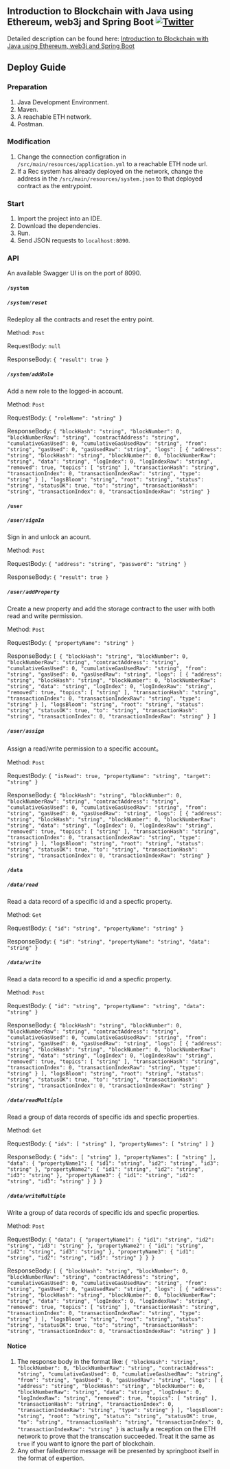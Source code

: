 ## Introduction to Blockchain with Java using Ethereum, web3j and Spring Boot  [![Twitter](https://img.shields.io/twitter/follow/piotr_minkowski.svg?style=social&logo=twitter&label=Follow%20Me)](https://twitter.com/piotr_minkowski)

Detailed description can be found here: [Introduction to Blockchain with Java using Ethereum, web3j and Spring Boot](https://piotrminkowski.wordpress.com/2018/06/22/introduction-to-blockchain-with-java-using-ethereum-web3j-and-spring-boot/)

## Deploy Guide
### Preparation

1. Java Development Environment.
2. Maven.
3. A reachable ETH network.
4. Postman.

### Modification

1. Change the connection configration in `/src/main/resources/application.yml` to a reachable ETH node url.
2. If a Rec system has already deployed on the network, change the address in the `/src/main/resources/system.json` to that deployed contract as the entrypoint.

### Start

1. Import the project into an IDE.
2. Download the dependencies.
3. Run.
4. Send JSON requests to `localhost:8090`.

### API

An available Swagger UI is on the port of 8090.

#### `/system`

##### `/system/reset`

Redeploy all the contracts and reset the entry point.

Method: `Post`

RequestBody: `null`

ResponseBody: `{ "result": true }`

##### `/system/addRole`

Add a new role to the logged-in account.

Method: `Post`

RequestBody: `{ "roleName": "string" }`

ResponseBody: `{
  "blockHash": "string",
  "blockNumber": 0,
  "blockNumberRaw": "string",
  "contractAddress": "string",
  "cumulativeGasUsed": 0,
  "cumulativeGasUsedRaw": "string",
  "from": "string",
  "gasUsed": 0,
  "gasUsedRaw": "string",
  "logs": [
    {
      "address": "string",
      "blockHash": "string",
      "blockNumber": 0,
      "blockNumberRaw": "string",
      "data": "string",
      "logIndex": 0,
      "logIndexRaw": "string",
      "removed": true,
      "topics": [
        "string"
      ],
      "transactionHash": "string",
      "transactionIndex": 0,
      "transactionIndexRaw": "string",
      "type": "string"
    }
  ],
  "logsBloom": "string",
  "root": "string",
  "status": "string",
  "statusOK": true,
  "to": "string",
  "transactionHash": "string",
  "transactionIndex": 0,
  "transactionIndexRaw": "string"
}`

#### `/user`
##### `/user/signIn`

Sign in and unlock an acount.

Method: `Post`

RequestBody: `{
  "address": "string",
  "password": "string"
}`

ResponseBody: `{
  "result": true
}`

##### `/user/addProperty`

Create a new property and add the storage contract to the user with both read and write permission.

Method: `Post`

RequestBody: `{
  "propertyName": "string"
}`

ResponseBody: `[
  {
    "blockHash": "string",
    "blockNumber": 0,
    "blockNumberRaw": "string",
    "contractAddress": "string",
    "cumulativeGasUsed": 0,
    "cumulativeGasUsedRaw": "string",
    "from": "string",
    "gasUsed": 0,
    "gasUsedRaw": "string",
    "logs": [
      {
        "address": "string",
        "blockHash": "string",
        "blockNumber": 0,
        "blockNumberRaw": "string",
        "data": "string",
        "logIndex": 0,
        "logIndexRaw": "string",
        "removed": true,
        "topics": [
          "string"
        ],
        "transactionHash": "string",
        "transactionIndex": 0,
        "transactionIndexRaw": "string",
        "type": "string"
      }
    ],
    "logsBloom": "string",
    "root": "string",
    "status": "string",
    "statusOK": true,
    "to": "string",
    "transactionHash": "string",
    "transactionIndex": 0,
    "transactionIndexRaw": "string"
  }
]`

##### `/user/assign`

Assign a read/write permission to a specific account。

Method: `Post`

RequestBody: `{
  "isRead": true,
  "propertyName": "string",
  "target": "string"
}`

ResponseBody: `{
  "blockHash": "string",
  "blockNumber": 0,
  "blockNumberRaw": "string",
  "contractAddress": "string",
  "cumulativeGasUsed": 0,
  "cumulativeGasUsedRaw": "string",
  "from": "string",
  "gasUsed": 0,
  "gasUsedRaw": "string",
  "logs": [
    {
      "address": "string",
      "blockHash": "string",
      "blockNumber": 0,
      "blockNumberRaw": "string",
      "data": "string",
      "logIndex": 0,
      "logIndexRaw": "string",
      "removed": true,
      "topics": [
        "string"
      ],
      "transactionHash": "string",
      "transactionIndex": 0,
      "transactionIndexRaw": "string",
      "type": "string"
    }
  ],
  "logsBloom": "string",
  "root": "string",
  "status": "string",
  "statusOK": true,
  "to": "string",
  "transactionHash": "string",
  "transactionIndex": 0,
  "transactionIndexRaw": "string"
}`

#### `/data`
##### `/data/read`

Read a data record of a specific id and a specfic property.

Method: `Get`

RequestBody: `{
  "id": "string",
  "propertyName": "string"
}`

ResponseBody: `{
  "id": "string",
  "propertyName": "string",
  "data": "string"
}`

##### `/data/write`

Read a data record to a specific id and a specfic property.

Method: `Post`

RequestBody: `{
  "id": "string",
  "propertyName": "string",
  "data": "string"
}`

ResponseBody: `{
  "blockHash": "string",
  "blockNumber": 0,
  "blockNumberRaw": "string",
  "contractAddress": "string",
  "cumulativeGasUsed": 0,
  "cumulativeGasUsedRaw": "string",
  "from": "string",
  "gasUsed": 0,
  "gasUsedRaw": "string",
  "logs": [
    {
      "address": "string",
      "blockHash": "string",
      "blockNumber": 0,
      "blockNumberRaw": "string",
      "data": "string",
      "logIndex": 0,
      "logIndexRaw": "string",
      "removed": true,
      "topics": [
        "string"
      ],
      "transactionHash": "string",
      "transactionIndex": 0,
      "transactionIndexRaw": "string",
      "type": "string"
    }
  ],
  "logsBloom": "string",
  "root": "string",
  "status": "string",
  "statusOK": true,
  "to": "string",
  "transactionHash": "string",
  "transactionIndex": 0,
  "transactionIndexRaw": "string"
}`

##### `/data/readMultiple`

Read a group of data records of specific ids and specfic properties.

Method: `Get`

RequestBody: `{
  "ids": [
    "string"
  ],
  "propertyNames": [
    "string"
  ]
}`

ResponseBody: `{
  "ids": [
    "string"
  ],
  "propertyNames": [
    "string"
  ],
  "data": {
    "propertyName1": {
      "id1": "string",
      "id2": "string",
      "id3": "string"
    },
    "propertyName2": {
      "id1": "string",
      "id2": "string",
      "id3": "string"
    },
    "propertyName3": {
      "id1": "string",
      "id2": "string",
      "id3": "string"
    }
  }
}`

##### `/data/writeMultiple`

Write a group of data records of specific ids and specfic properties.

Method: `Post`

RequestBody: `{
  "data": {
    "propertyName1": {
      "id1": "string",
      "id2": "string",
      "id3": "string"
    },
    "propertyName2": {
      "id1": "string",
      "id2": "string",
      "id3": "string"
    },
    "propertyName3": {
      "id1": "string",
      "id2": "string",
      "id3": "string"
    }
  }
}`

ResponseBody: `[
  {
    "blockHash": "string",
    "blockNumber": 0,
    "blockNumberRaw": "string",
    "contractAddress": "string",
    "cumulativeGasUsed": 0,
    "cumulativeGasUsedRaw": "string",
    "from": "string",
    "gasUsed": 0,
    "gasUsedRaw": "string",
    "logs": [
      {
        "address": "string",
        "blockHash": "string",
        "blockNumber": 0,
        "blockNumberRaw": "string",
        "data": "string",
        "logIndex": 0,
        "logIndexRaw": "string",
        "removed": true,
        "topics": [
          "string"
        ],
        "transactionHash": "string",
        "transactionIndex": 0,
        "transactionIndexRaw": "string",
        "type": "string"
      }
    ],
    "logsBloom": "string",
    "root": "string",
    "status": "string",
    "statusOK": true,
    "to": "string",
    "transactionHash": "string",
    "transactionIndex": 0,
    "transactionIndexRaw": "string"
  }
]`

#### Notice
1. The response body in the format like: `{
    "blockHash": "string",
    "blockNumber": 0,
    "blockNumberRaw": "string",
    "contractAddress": "string",
    "cumulativeGasUsed": 0,
    "cumulativeGasUsedRaw": "string",
    "from": "string",
    "gasUsed": 0,
    "gasUsedRaw": "string",
    "logs": [
      {
        "address": "string",
        "blockHash": "string",
        "blockNumber": 0,
        "blockNumberRaw": "string",
        "data": "string",
        "logIndex": 0,
        "logIndexRaw": "string",
        "removed": true,
        "topics": [
          "string"
        ],
        "transactionHash": "string",
        "transactionIndex": 0,
        "transactionIndexRaw": "string",
        "type": "string"
      }
    ],
    "logsBloom": "string",
    "root": "string",
    "status": "string",
    "statusOK": true,
    "to": "string",
    "transactionHash": "string",
    "transactionIndex": 0,
    "transactionIndexRaw": "string"
  }`
is actually a reception on the ETH network to prove that the transcation succeeded. Treat it the same as `true` if you want to ignore the part of blockchain.
2. Any other failed/error message will be presented by springboot itself in the format of expertion.